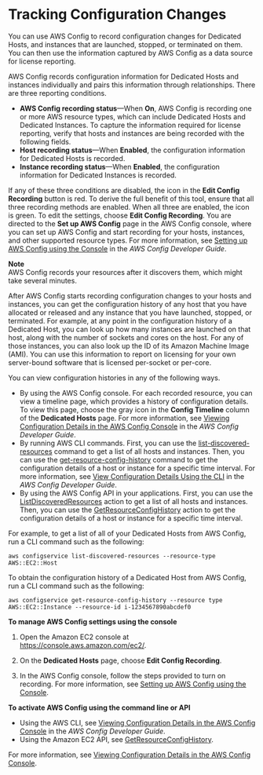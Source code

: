 # Tracking Configuration Changes<a name="dedicated-hosts-aws-config"></a>

You can use AWS Config to record configuration changes for Dedicated Hosts, and instances that are launched, stopped, or terminated on them\. You can then use the information captured by AWS Config as a data source for license reporting\.

AWS Config records configuration information for Dedicated Hosts and instances individually and pairs this information through relationships\. There are three reporting conditions\.
+ **AWS Config recording status**—When **On**, AWS Config is recording one or more AWS resource types, which can include Dedicated Hosts and Dedicated Instances\. To capture the information required for license reporting, verify that hosts and instances are being recorded with the following fields\.
+ **Host recording status**—When **Enabled**, the configuration information for Dedicated Hosts is recorded\.
+ **Instance recording status**—When **Enabled**, the configuration information for Dedicated Instances is recorded\.

If any of these three conditions are disabled, the icon in the **Edit Config Recording** button is red\. To derive the full benefit of this tool, ensure that all three recording methods are enabled\. When all three are enabled, the icon is green\. To edit the settings, choose **Edit Config Recording**\. You are directed to the **Set up AWS Config** page in the AWS Config console, where you can set up AWS Config and start recording for your hosts, instances, and other supported resource types\. For more information, see [Setting up AWS Config using the Console](http://docs.aws.amazon.com/config/latest/developerguide/resource-config-reference.html) in the *AWS Config Developer Guide*\.

**Note**  
AWS Config records your resources after it discovers them, which might take several minutes\. 

After AWS Config starts recording configuration changes to your hosts and instances, you can get the configuration history of any host that you have allocated or released and any instance that you have launched, stopped, or terminated\. For example, at any point in the configuration history of a Dedicated Host, you can look up how many instances are launched on that host, along with the number of sockets and cores on the host\. For any of those instances, you can also look up the ID of its Amazon Machine Image \(AMI\)\. You can use this information to report on licensing for your own server\-bound software that is licensed per\-socket or per\-core\.

You can view configuration histories in any of the following ways\.
+ By using the AWS Config console\. For each recorded resource, you can view a timeline page, which provides a history of configuration details\. To view this page, choose the gray icon in the **Config Timeline** column of the **Dedicated Hosts** page\. For more information, see [Viewing Configuration Details in the AWS Config Console](http://docs.aws.amazon.com/config/latest/developerguide/view-manage-resource-console.html) in the *AWS Config Developer Guide*\.
+ By running AWS CLI commands\. First, you can use the [list\-discovered\-resources](http://docs.aws.amazon.com/cli/latest/reference/configservice/list-discovered-resources.html) command to get a list of all hosts and instances\. Then, you can use the [get\-resource\-config\-history](http://docs.aws.amazon.com/cli/latest/reference/configservice/get-resource-config-history.html#get-resource-config-history) command to get the configuration details of a host or instance for a specific time interval\. For more information, see [View Configuration Details Using the CLI](http://docs.aws.amazon.com/config/latest/developerguide/view-manage-resource-cli.html) in the *AWS Config Developer Guide*\.
+ By using the AWS Config API in your applications\. First, you can use the [ListDiscoveredResources](http://docs.aws.amazon.com/config/latest/APIReference/API_ListDiscoveredResources.html) action to get a list of all hosts and instances\. Then, you can use the [GetResourceConfigHistory](http://docs.aws.amazon.com/config/latest/APIReference/API_GetResourceConfigHistory.html) action to get the configuration details of a host or instance for a specific time interval\.

For example, to get a list of all of your Dedicated Hosts from AWS Config, run a CLI command such as the following:

```
aws configservice list-discovered-resources --resource-type AWS::EC2::Host
```

To obtain the configuration history of a Dedicated Host from AWS Config, run a CLI command such as the following:

```
aws configservice get-resource-config-history --resource type AWS::EC2::Instance --resource-id i-1234567890abcdef0
```

**To manage AWS Config settings using the console**

1. Open the Amazon EC2 console at [https://console\.aws\.amazon\.com/ec2/](https://console.aws.amazon.com/ec2/)\.

1. On the **Dedicated Hosts** page, choose **Edit Config Recording**\.

1. In the AWS Config console, follow the steps provided to turn on recording\. For more information, see [Setting up AWS Config using the Console](http://docs.aws.amazon.com/config/latest/developerguide/gs-console.html)\.

 **To activate AWS Config using the command line or API**
+ Using the AWS CLI, see [Viewing Configuration Details in the AWS Config Console](http://docs.aws.amazon.com/config/latest/developerguide/view-manage-resource-console.html) in the *AWS Config Developer Guide*\.
+ Using the Amazon EC2 API, see [GetResourceConfigHistory](http://docs.aws.amazon.com/config/latest/APIReference/API_GetResourceConfigHistory.html)\.

For more information, see [Viewing Configuration Details in the AWS Config Console](http://docs.aws.amazon.com/config/latest/developerguide/view-manage-resource-console.html)\.